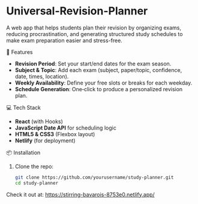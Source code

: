 # Universal-Revision-Planner
A web app that helps students plan their revision by organizing exams, reducing procrastination, and generating structured study schedules to make exam preparation easier and stress-free.

🚀 Features

- **Revision Period**: Set your start/end dates for the exam season.  
- **Subject & Topic**: Add each exam (subject, paper/topic, confidence, date, times, location).  
- **Weekly Availability**: Define your free slots or breaks for each weekday.  
- **Schedule Generation**: One‑click to produce a personalized revision plan.

💻 Tech Stack

- **React** (with Hooks)  
- **JavaScript Date API** for scheduling logic  
- **HTML5 & CSS3** (Flexbox layout)  
- **Netlify** (for deployment)

📦 Installation

1. Clone the repo:  
   ```bash
   git clone https://github.com/yourusername/study-planner.git
   cd study-planner

Check it out at: https://stirring-bavarois-8753e0.netlify.app/
